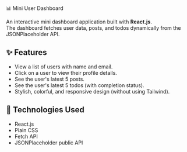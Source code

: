  📊 Mini User Dashboard

An interactive mini dashboard application built with **React.js**.  
The dashboard fetches user data, posts, and todos dynamically from the JSONPlaceholder API.

## ✨ Features

- View a list of users with name and email.
- Click on a user to view their profile details.
- See the user's latest 5 posts.
- See the user's latest 5 todos (with completion status).
- Stylish, colorful, and responsive design (without using Tailwind).

## 🚀 Technologies Used

- React.js
- Plain CSS
- Fetch API
- JSONPlaceholder public API